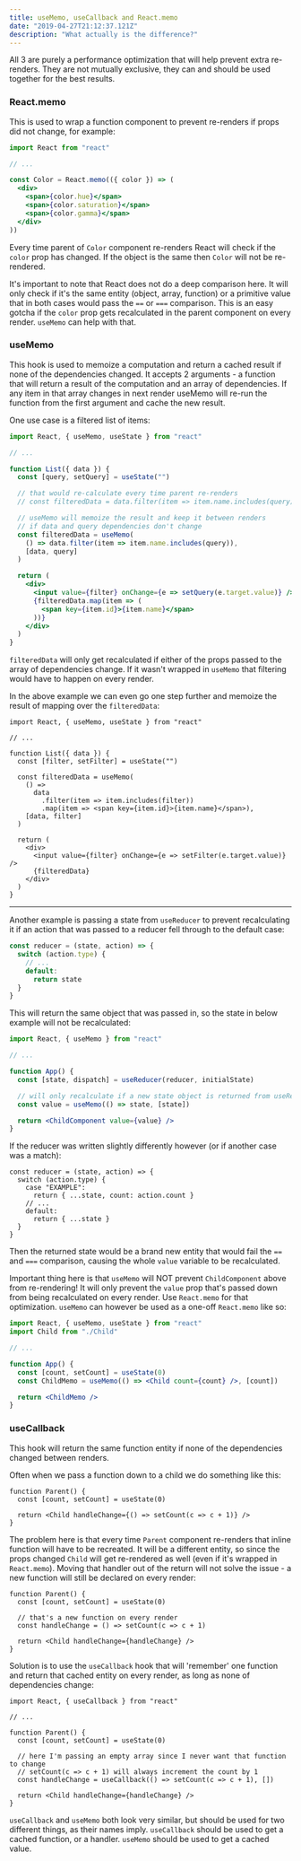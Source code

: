 ```yaml
---
title: useMemo, useCallback and React.memo
date: "2019-04-27T21:12:37.121Z"
description: "What actually is the difference?"
---
```


All 3 are purely a performance optimization that will help prevent extra re-renders. They are not mutually exclusive, they can and should be used together for the best results.

### React.memo

This is used to wrap a function component to prevent re-renders if props did not change, for example:

```jsx
import React from "react"

// ...

const Color = React.memo(({ color }) => (
  <div>
    <span>{color.hue}</span>
    <span>{color.saturation}</span>
    <span>{color.gamma}</span>
  </div>
))
```

Every time parent of `Color` component re-renders React will check if the `color` prop has changed. If the object is the same then `Color` will not be re-rendered.

It's important to note that React does not do a deep comparison here. It will only check if it's the same entity (object, array, function) or a primitive value that in both cases would pass the `==` or `===` comparison. This is an easy gotcha if the `color` prop gets recalculated in the parent component on every render. `useMemo` can help with that.

### useMemo

This hook is used to memoize a computation and return a cached result if none of the dependencies changed. It accepts 2 arguments - a function that will return a result of the computation and an array of dependencies. If any item in that array changes in next render useMemo will re-run the function from the first argument and cache the new result.

One use case is a filtered list of items:

```jsx
import React, { useMemo, useState } from "react"

// ...

function List({ data }) {
  const [query, setQuery] = useState("")

  // that would re-calculate every time parent re-renders
  // const filteredData = data.filter(item => item.name.includes(query))

  // useMemo will memoize the result and keep it between renders
  // if data and query dependencies don't change
  const filteredData = useMemo(
    () => data.filter(item => item.name.includes(query)),
    [data, query]
  )

  return (
    <div>
      <input value={filter} onChange={e => setQuery(e.target.value)} />
      {filteredData.map(item => (
        <span key={item.id}>{item.name}</span>
      ))}
    </div>
  )
}
```

`filteredData` will only get recalculated if either of the props passed to the array of dependencies change. If it wasn't wrapped in `useMemo` that filtering would have to happen on every render.

In the above example we can even go one step further and memoize the result of mapping over the `filteredData`:

```jsx{12,19}
import React, { useMemo, useState } from "react"

// ...

function List({ data }) {
  const [filter, setFilter] = useState("")

  const filteredData = useMemo(
    () =>
      data
        .filter(item => item.includes(filter))
        .map(item => <span key={item.id}>{item.name}</span>),
    [data, filter]
  )

  return (
    <div>
      <input value={filter} onChange={e => setFilter(e.target.value)} />
      {filteredData}
    </div>
  )
}
```

---

Another example is passing a state from `useReducer` to prevent recalculating it if an action that was passed to a reducer fell through to the default case:

```javascript
const reducer = (state, action) => {
  switch (action.type) {
    // ...
    default:
      return state
  }
}
```

This will return the same object that was passed in, so the state in below example will not be recalculated:

```jsx
import React, { useMemo } from "react"

// ...

function App() {
  const [state, dispatch] = useReducer(reducer, initialState)

  // will only recalculate if a new state object is returned from useReducer
  const value = useMemo(() => state, [state])

  return <ChildComponent value={value} />
}
```

If the reducer was written slightly differently however (or if another case was a match):

```javascript{4,7}
const reducer = (state, action) => {
  switch (action.type) {
    case "EXAMPLE":
      return { ...state, count: action.count }
    // ...
    default:
      return { ...state }
  }
}
```

Then the returned state would be a brand new entity that would fail the `==` and `===` comparison, causing the whole `value` variable to be recalculated.

Important thing here is that `useMemo` will NOT prevent `ChildComponent` above from re-rendering! It will only prevent the `value` prop that's passed down from being recalculated on every render. Use `React.memo` for that optimization. `useMemo` can however be used as a one-off `React.memo` like so:

```jsx
import React, { useMemo, useState } from "react"
import Child from "./Child"

// ...

function App() {
  const [count, setCount] = useState(0)
  const ChildMemo = useMemo(() => <Child count={count} />, [count])

  return <ChildMemo />
}
```

### useCallback

This hook will return the same function entity if none of the dependencies changed between renders.

Often when we pass a function down to a child we do something like this:

```jsx{4}
function Parent() {
  const [count, setCount] = useState(0)

  return <Child handleChange={() => setCount(c => c + 1)} />
}
```

The problem here is that every time `Parent` component re-renders that inline function will have to be recreated. It will be a different entity, so since the props changed `Child` will get re-rendered as well (even if it's wrapped in `React.memo`). Moving that handler out of the return will not solve the issue - a new function will still be declared on every render:

```jsx{5}
function Parent() {
  const [count, setCount] = useState(0)

  // that's a new function on every render
  const handleChange = () => setCount(c => c + 1)

  return <Child handleChange={handleChange} />
}
```

Solution is to use the `useCallback` hook that will 'remember' one function and return that cached entity on every render, as long as none of dependencies change:

```jsx{10}
import React, { useCallback } from "react"

// ...

function Parent() {
  const [count, setCount] = useState(0)

  // here I'm passing an empty array since I never want that function to change
  // setCount(c => c + 1) will always increment the count by 1
  const handleChange = useCallback(() => setCount(c => c + 1), [])

  return <Child handleChange={handleChange} />
}
```

`useCallback` and `useMemo` both look very similar, but should be used for two different things, as their names imply. `useCallback` should be used to get a cached function, or a handler. `useMemo` should be used to get a cached value.

